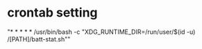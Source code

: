 # crontab setting
\"* * * * * /usr/bin/bash -c "XDG_RUNTIME_DIR=/run/user/$(id -u) /[PATH]/batt-stat.sh"\"
